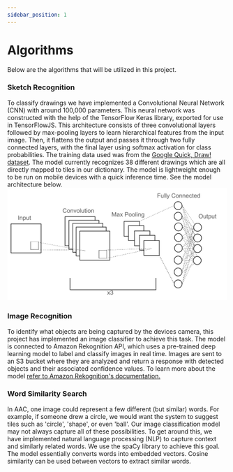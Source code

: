 ```yaml
---
sidebar_position: 1
---
```

# Algorithms

Below are the algorithms that will be utilized in this project. 

### Sketch Recognition

To classify drawings we have implemented a Convolutional Neural Network (CNN) with around 100,000 parameters. This neural network was constructed with the help of the TensorFlow Keras library, exported for use in TensorFlowJS. This architecture consists of three convolutional layers followed by max-pooling layers to learn hierarchical features from the input image. Then, it flattens the output and passes it through two fully connected layers, with the final layer using softmax activation for class probabilities. The training data used was from the [Google Quick, Draw! dataset](https://quickdraw.withgoogle.com/data). The model currently recognizes 38 different drawings which are all directly mapped to tiles in our dictionary. The model is lightweight enough to be run on mobile devices with a quick inference time. See the model architecture below. 
![CNN Architecture Diagram](../../static/img/CNN_diagram.png)

### Image Recognition

To identify what objects are being captured by the devices camera, this project has implemented an image classifier to achieve this task. The model is connected to Amazon Rekognition API, which uses a pre-trained deep learning model to label and classify images in real time. Images are sent to an S3 bucket where they are analyzed and return a response with detected objects and their associated confidence values. To learn more about the model [refer to Amazon Rekognition's documentation.](https://docs.aws.amazon.com/rekognition/latest/dg/labels-detect-labels-image.html)

### Word Similarity Search

In AAC, one image could represent a few different (but similar) words. For example, if someone drew a circle, we would want the system to suggest tiles such as 'circle', 'shape', or even 'ball'. Our image classification model may not always capture all of these possibilities. To get around this, we have implemented natural language processing (NLP) to capture context and similarly related words. We use the spaCy library to achieve this goal. The model essentially converts words into embedded vectors. Cosine similarity can be used between vectors to extract similar words.
